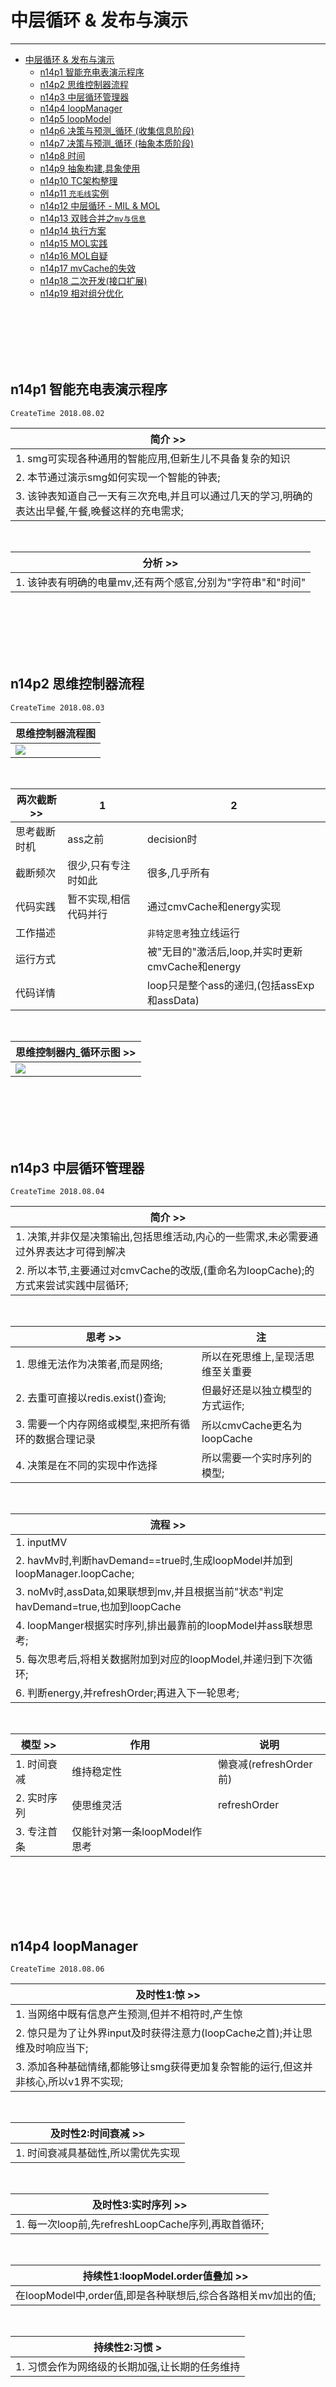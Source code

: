 # 中层循环 & 发布与演示

***

<!-- TOC depthFrom:1 depthTo:6 withLinks:1 updateOnSave:1 orderedList:0 -->

- [中层循环 & 发布与演示](#中层循环-发布与演示)
	- [n14p1 智能充电表演示程序](#n14p1-智能充电表演示程序)
	- [n14p2 思维控制器流程](#n14p2-思维控制器流程)
	- [n14p3 中层循环管理器](#n14p3-中层循环管理器)
	- [n14p4 loopManager](#n14p4-loopmanager)
	- [n14p5 loopModel](#n14p5-loopmodel)
	- [n14p6 决策与预测_循环 (收集信息阶段)](#n14p6-决策与预测循环-收集信息阶段)
	- [n14p7 决策与预测_循环 (抽象本质阶段)](#n14p7-决策与预测循环-抽象本质阶段)
	- [n14p8 时间](#n14p8-时间)
	- [n14p9 抽象构建,具象使用](#n14p9-抽象构建具象使用)
	- [n14p10 TC架构整理](#n14p10-tc架构整理)
	- [n14p11 `充毛线`实例](#n14p11-充毛线实例)
	- [n14p12 中层循环 - MIL & MOL](#n14p12-中层循环-mil-mol)
	- [n14p13 双贱合并之`mv与信息`](#n14p13-双贱合并之mv与信息)
	- [n14p14 执行方案](#n14p14-执行方案)
	- [n14p15 MOL实践](#n14p15-mol实践)
	- [n14p16 MOL自疑](#n14p16-mol自疑)
	- [n14p17 mvCache的失效](#n14p17-mvcache的失效)
	- [n14p18 二次开发(接口扩展)](#n14p18-二次开发接口扩展)
	- [n14p19 相对组分优化](#n14p19-相对组分优化)

<!-- /TOC -->

<br><br><br><br><br>



## n14p1 智能充电表演示程序
`CreateTime 2018.08.02`

| 简介 >> |
| --- |
| 1. smg可实现各种通用的智能应用,但新生儿不具备复杂的知识 |
| 2. 本节通过演示smg如何实现一个智能的钟表; |
| 3. 该钟表知道自己一天有三次充电,并且可以通过几天的学习,明确的表达出早餐,午餐,晚餐这样的充电需求; |

<br>

| 分析 >> |
| --- |
| 1. 该钟表有明确的电量mv,还有两个感官,分别为"字符串"和"时间" |



<br><br><br><br><br>



## n14p2 思维控制器流程
`CreateTime 2018.08.03`

| 思维控制器流程图 |
| --- |
| ![](assets/58_思维控制器流程图.png) |

<br>

| 两次截断 >> | 1 | 2 |
| --- | --- | --- |
| 思考截断时机 | ass之前 | decision时 |
| 截断频次 | 很少,只有专注时如此 | 很多,几乎所有 |
| 代码实践 | 暂不实现,相信代码并行 | 通过cmvCache和energy实现 |
| 工作描述 |  | `非特定思考`独立线运行 |
| 运行方式 |  | 被"无目的"激活后,loop,并实时更新cmvCache和energy |
| 代码详情 |  | loop只是整个ass的递归,(包括assExp和assData) |

<br>

| 思维控制器内_循环示图 >> |
| --- |
| ![](assets/59_循环.png) |




<br><br><br><br><br>



## n14p3 中层循环管理器
`CreateTime 2018.08.04`

| 简介 >> |
| --- |
| 1. 决策,并非仅是决策输出,包括思维活动,内心的一些需求,未必需要通过外界表达才可得到解决 |
| 2. 所以本节,主要通过对cmvCache的改版,(重命名为loopCache);的方式来尝试实践中层循环; |

<br>

| 思考 >> | 注 |
| --- | --- |
| 1. 思维无法作为决策者,而是网络; | 所以在死思维上,呈现活思维至关重要 |
| 2. 去重可直接以redis.exist()查询; | 但最好还是以独立模型的方式运作; |
| 3. 需要一个内存网络或模型,来把所有循环的数据合理记录 | 所以cmvCache更名为loopCache |
| 4. 决策是在不同的实现中作选择 | 所以需要一个实时序列的模型; |

<br>

| 流程 >> |
| --- |
| 1. inputMV |
| 2. havMv时,判断havDemand==true时,生成loopModel并加到loopManager.loopCache; |
| 3. noMv时,assData,如果联想到mv,并且根据当前"状态"判定havDemand=true,也加到loopCache |
| 4. loopManger根据实时序列,排出最靠前的loopModel并ass联想思考; |
| 5. 每次思考后,将相关数据附加到对应的loopModel,并递归到下次循环; |
| 6. 判断energy,并refreshOrder;再进入下一轮思考; |

<br>

| 模型 >> | 作用 | 说明 |
| --- | --- | --- |
| 1. 时间衰减 | 维持稳定性 | 懒衰减(refreshOrder前) |
| 2. 实时序列 | 使思维灵活 | refreshOrder |
| 3. 专注首条 | 仅能针对第一条loopModel作思考 |  |



<br><br><br><br><br>



## n14p4 loopManager
`CreateTime 2018.08.06`

| 及时性1:惊 >> |
| --- |
| 1. 当网络中既有信息产生预测,但并不相符时,产生惊 |
| 2. 惊只是为了让外界input及时获得注意力(loopCache之首);并让思维及时响应当下; |
| 3. 添加各种基础情绪,都能够让smg获得更加复杂智能的运行,但这并非核心,所以v1界不实现; |

<br>

| 及时性2:时间衰减 >> |
| --- |
| 1. 时间衰减具基础性,所以需优先实现 |

<br>

| 及时性3:实时序列 >> |
| --- |
| 1. 每一次loop前,先refreshLoopCache序列,再取首循环; |

<br>

| 持续性1:loopModel.order值叠加 >> |
| --- |
| 在loopModel中,order值,即是各种联想后,综合各路相关mv加出的值; |

<br>

| 持续性2:习惯 > |
| --- |
| 1. 习惯会作为网络级的长期加强,让长期的任务维持 |


<br><br><br><br><br>

## n14p5 loopModel
`CreateTime 2018.08.06`

| 简介 >> |
| --- |
| 1. 本节通过分析loopModel,来思考思维循环中,这次的重构到底如何进行? |

<br>

| 分析 >> |
| --- |
| 1. 人类并非最正确选择,甚至经常选错; |
| 2. 一个loopModel(demand)并非固定对应x个决策; |
| 3. 决策只是在回顾与预测; |
| 4. 决策再变化,demand不变; |
| 5. 人类在更高且长远的价值需求上,坚持与放弃 |

<br>

| 结果 >> |
| --- |
| 1. 决策是特别依赖网络(经验常识等),且灵活的; |
| 2. 决策与loopModel有明确的界线分隔; |

<br>

| 原则 >> |
| --- |
| 1. loopModel只能通过mv与net交互; |

<br>

| 代码 >> |
| --- |
| 1.  |


<br><br><br><br><br>

## n14p6 决策与预测_循环 (收集信息阶段)
`CreateTime 2018.08.07`

| 前言 >> |
| --- |
| 1. 注:每一次输出,只是决策与预测上的一环;并不意味着结束; |
| 2. 决策与loopManager的交互,(当决策开始执行时,demand即挂起) |

| 两种解决 >> |
| --- |
| 1. 现实解决是一触即发的;(直接销毁被解决的loopModel) |
| 2. 但预测解决只是`挂起状态`; |

<br>

| 挂起状态(废弃) >> |
| --- |
| 1. 决策输出预测解决时,loopModel进入挂起状态，(挂起一段时长) |
| 2. 再由信息变化，比对折射回状态变化。(input与预测进行比对) |
| 3. 如果以cmvNode来比对，那么需要加入时间考虑。 |
| 4. `挂起一段时长`内,不会有心急等情绪; |

<br>

| 时间管理 >> |
| --- |
| 1. 时间衰减 |
| 2. 空档期,执行其它任务(预测挂起时) |
| 3. 长期目标很难制定,但一旦制定就写在net中; (存疑)(注:长期目标规划,暂不考虑实现) |


<br><br><br><br><br>


## n14p7 决策与预测_循环 (抽象本质阶段)
`CreateTime 2018.08.07`

| 简介 >> |
| --- |
| 1. 本节重点思考,在决策与预测中,哪些是重要的,关乎智能内核的,并将其列出; |
| 2. 在mv到思维再到循环决策的过程,这部分,最难的点在于决策需要应对复杂的世界; |

<br>

| 思考 >> |  |
| --- | --- |
| Q1 | 以上哪些是本质核心的?与智能内核息息相关,不可或缺的? |
| A1 |  |

<br>



















| ![](assets/59_循环.png) |
| --- |

| 为了应对现实世界的复杂 >> |
| --- |
| 1. 决策阶段仅通过mv影响loopModel |
| 2. 目前同一loopModel同时仅支持一条决策,今后再加;(有一个平衡点,1-3条左右) |
| 3. 决策的执行需要稳定设计 |
| 4. 决策的稳定性体现在为检索限定了方向(索引) |
| 5. 没有挂起状态; |

<br>

| loopManager模型示图 >> |
| --- |
| ![](assets/60_loopManager模型.png) |
| 1. 如果目前仅支持`首个loopModel`执行,且仅`同时一条决策`; |
| 2. 那么 |
| 3. 每个loopModel是有进度的,哪些进度是定死的模板,哪些进度是活跃的,依赖网络的? |

<br>

| 4层4要素 >> |  |
| --- | --- |
| 1. energy | 决定了思维的活力 |
|  | 当决策执行中时;energy可短期使思维处于 (静默状态) |
| 2. order | 决定谁排首位 |
| 2. decision_log | log界定了ass的方向,也从ass状态转向`执行`状态; |
|  | loopModel的一个指针数组; |
| 3. time | 决策希望得到mv变化反馈,此处差一个时间,时序应该有一个时间信息; |
|  | 临时采用全部1秒制; |

<br>

| 明日计划 >> | status |
| --- | --- |
| 1. 时间制定,(1念或1秒);从input到前因时序列开始,标记时间; |  |
| 2. 重构decision_log到loopModel; |  |
| 3. 静默状态 |  |


<br><br><br><br><br>


## n14p8 时间
`CreateTime 2018.08.10`

| 简介 >> |
| --- |
| 1. smg中时序过去仅是有序的序列,但在中层循环的设计中,发现时间必不在少 |
| 2. 本节重点思考时间,与时间如何呈现与作用在smg系统之中... |

<br>

| 时间与AI |  |
| --- | --- |
| 1. 时间的模糊性 | 模糊匹配:时间3和4可以判断相等 |
| 2. 时间的可计算 | 时间是参与到先天运算中的 |
| 3. 时间在时序中 | 时间信息是存储在时序中的,并且就算是抽象,时间也不会被丢失 |
| 4. 时间在网络中 | 时间跟着mv模型,整个的存在网络中,无处不在; |


<br><br><br><br><br>


## n14p9 抽象构建,具象使用
`CreateTime 2018.08.13`

| 简介 >> |
| --- |
| 1. 决策仅仅是执行`网络mv模型`,但似乎每一处细节都尽可能的被考虑到;(也有遗陋) |
| 2. 对整个`解决过程`进行可行性判断等思考; |
| 3. 决策最先联想到的解决方案往往是抽象的,而每一步要切实执行的却是具象的; |
| 4. 本节重点思考`决策`中如何进行`具象联想`,并`具象执行`; |

<br>

| 正文 >> |
| --- |
| ![](assets/61_决策执行mv模型.png) |
| 1. 例如:`饥饿`->`吃食物`->`吃牛排`->`牛排店`->`太贵`->`超市`->`自己做`; |
| 2. 决策时,联想方向总是具象的; |
| 3. 抽象构建,具象使用 |



<br><br><br><br><br>


## n14p10 TC架构整理
`CreateTime 2018.08.14`


| TC架构图 >> |
| --- |
| ![](assets/62_ThinkingControl架构图.png) |
| 1. 在V1版,从tryOut到dataOut的一些设计都未作深入设计; |
| 2. 本节重点是dataOut_AssConData部分,这部分表示着思维out部分的复杂度 |
| 3. dataOut_AssConData是`中层输出循环`的核心执行部分; |
| 4. dataIn_AssData部分,是`中层输入循环`的核心执行部分; |
| 5. dataOut_AssConData是预测与创造力的实现部分; |

<br>

| 代码 >> |  |
| --- | --- |
| 1 | dataIn_AssData可以产生abs;`条件:必须是两个cmvModel间的类比` `v1暂不实现` |
| 2 | dataOut_AssConData可以影响到LoopModel.order并实时刷新Demand序列; `v1暂不实现` |
| 3 | dataIn_AssData可以递归自己;`条件:energy>0` |
|  | dataIn_AssData在本版本中,仅作findDemand用; |
| 4 | dataOut_AssConData可以递归自己;`条件energy>0` |
|  | dataOut_AssConData在本版本中,仅作分析具象信息 `如匹配早午晚餐` |




<br><br><br><br><br>


## n14p11 `充毛线`实例
`CreateTime 2018.08.15`

| 简介 >> |
| --- |
| 1. 目前smg的整个内核已经开发完成,但在实例上无法体现出太复杂的智能; |
| 2. 思维的循环,需要更加复杂的网络情况,无意外的简单情况,是无法体现出smg思维循环的作用的; |
| 3. 所以本节,主要通过比充电更加复杂一些的实例,来体现出smg在dataOut时的思维循环; |

<br>

| 实例说明 >> |
| --- |
| 1. 以简单的信息输入,让smg先学会eat表示请求充电; |
| 2. 信息输入变异,输给smg`充毛线`,来表示一些预期外的情况; |
| 3. smg应当可以考虑到`充`不一定表示能充上电,也可能表示充不上; |
| 4. 更加具象的`充电`两个字,更加明确的表示`充电`需求的解决; |

<br>

| 实例注 >> |
| --- |
| 1. smg可以在此例中,明确的知道`充电`和`充毛线`是相反的意思; |
| 2. smg可以在此例中,以思维循环的方式,推理`充`未必表达出正确需求,而`充电`可以; |

<br>

| 分析 >> |
| --- |
| 1. 输入`充毛线`无法直接联想到`充+`并类比; |
| 2. 除非循环ass;smg才可能去理解`充0` |
| 3. 而原本是`充+`,现改为`充0`是否意味着,`充`同时指向两个cmv结果; |

<br>

| 明日计划 >> |
| --- |
| 1. 抽象cmv-和cmv+为cmv0 (不必,充+和充-单独作用于loopModel.order;) |
| 2. 通过对eat,eattrue,eatfalse的实例,让smg明白eat的意义是确定的,而eattrue才是解决充电问题的最确切表达; |



<br><br><br><br><br>


## n14p12 中层循环 - MIL & MOL
`CreateTime 2018.08.16`

| 双向性 >> |
| --- |
| 中入循环`miloop`. 类比输出,构建抽象到网络 |
| 中出循环`moloop`. 类比决策,执行具象到现实 |

<br>

| mil >> |
| --- |
| 1. 类比cmvModel; |

<br>

| mol >> | 特征 |
| --- | --- |
| 1 | **更合理的具象被执行** |
| 2 | **难点在于用网络知识体系评定可行性** |
|  | 例如:回家,跨进门是最简单的,但你不在门口,可行性为0; |
|  | 但如果有了空间传送技术,在门口安一个传送门,则又变得可行; |
| 3 | **从mv目标转换成具象目标,(吃饭,回家等)** |
|  | 例如:具象的具象: |
|  | 吃饭 -> `1. 吃什么; 2. 去哪吃; 3. 吃多少;` |
| 4 | **具象越来越繁多,如何保证评定可行性?** |

<br>

| MOL分析 >> |
| --- |
| 1. 整个决策过程，参与运算的是mv，影响运行结果的却是信息。 |
| 2. 如何将数十条数百条信息,与其相关的数百条mv进行融合,并最终评定出可行性? |
| 3. mv是否可以全权代表`信息的意义`进行运算影响决策? |




<br><br><br><br><br>


## n14p13 双贱合并之`mv与信息`
`CreateTime 2018.08.22`

| 简介 >> |
| --- |
| smg中存在着很多双贱合并的情况: |
| 其中mv与信息,分别表示了感性与理性的思维方式; |

<br>

| smg的双贱合并 >> |
| --- |
| 1. mv-与mv+ |
| 2. mv与信息 |
| 3. 网络与思维 |
| 4. MIL与MOL |
| 5. input与output |
| 6. 抽象与具象 |
| 7. smg与现实 |
| 注:所有的双贱合并都是`一阴与一阳`,`一静与一动`,`一收与一放` |

<br>

| 在中层循环中,mv与信息是如何双贱合并的 >> |
| --- |
| 1. 在中层循环中,是数据决定了下一轮循环思维想什么, |
| 2. 但数据仅能通过mv来决定, |
| 3. 下一轮不仅是想下一个解决方案singleMvPort;也有可能在当前port解决方案上,进行二次思考; |
| 4. 无论是思考的方向,还是思考的能量,还是思考的目标,都是以mv为准的; |
| 5. 而mv的一切关联,又是以数据为规律进行关联的; |
| 注:像mv决定方向,信息决定关联,mv决定结果,信息决定前因时序,等等描述,见此前node;此处不再嗷述 |
| 注:因为现实的不可运算性,mv让现实可运算,信息关联让运算不脱离现实, |
| 注:信息运算是异步组网的,mv运算组网但思维中实时的; |


<br><br><br><br><br>


## n14p14 执行方案
`CreateTime 2018.08.24`

| 简介 >> |  |
| --- | --- |
| 1. 本节要点 | expModelscore>0时,分析具象方向的outLog的可行性,然后再输出; |
| 2. 白话解释 | 在选定解决方案后,接下来选执行方案,即结合当前的情况状态信息,预演预测接下来要作的事,然后一一进行联想,避免smg做傻事,同时可体现和增强出smg的逻辑思考能力;(是smg逻辑思考的开端) |


<br>

| 正文 >> |  |
| --- | --- |
| 1. 可行性判定 | 判定可行性时,outLog节点优先级更高; |

<br>

| 伪代码 >> |  |
| --- | --- |
| 1 | mv-时,根据横向找foOrder来找outLog |
| 2 | 或mv-时,根据纵向找conMvNode来找它的foOrder中的outLog; |
| 3 | 给找到的outLog来评定可行性; |
| 4 | 如果找不到,就把最absNode.foOrder.outArr去tryOut(); |
| 5 | 如果找到,且具有非常好的可执行性, |
| 6 | 此方法可能对应1个expModel;并对每个con方向的outLog进行综合评分score,并将最佳的outArr和score传出去; |

<br>

| 代码 >> |  |
| --- | --- |
| 1 | 在assConData()方法中,对执行方案进行综合的具象联想和预测,并综合评出score |

<br>

| 质疑 >> |  |
| --- | --- |
| 1. 情景信息 | 思考情景信息的必要性 |
| 2. cmv基本模型 | mvModel可以改进,例如无法表示`A做才有饭的因果`和`eat导致+也有-但大多是+` |
|  | 即,mvModel没那么灵活,模型太固化了; |


<br><br><br><br><br>


## n14p15 MOL实践
`CreateTime 2018.08.30`

| ![](assets/63_MOL.png) |
| --- |
| > 注1: 本图为MOL循环示图; |
| > 注2: 其循环方向与MIL相反; |
| > 注3: MOL的目的是思考到更好的解决方法;(受经验面,思维方式,思维活跃度,mv兴趣度等等影响) |
| 1. mvModel表示当前cmv需求; |
| 2. expModel表示当前解决方案; |
| 3. forder表示当前解决方案仅有一次具象执行方案; |
| 4. absNode表示当前解决方案为抽象节点; |
| 5. con1,con2表示当前abs方案的具象执行方案; |
| 6. tc表示net数据传给thinkControl |
| 7. tc对执行方案进行评价,并决定out或再想想 |
| 8. out后,将outLog附带mvX信息存到shortCache; |
| 9. loop时,再次递归到步骤1; |

<br>

| QA >> |  |
| --- | --- |
| 1 | 如何从数百种执行方案(assConNode)中,找到最合适的进行评价score; |
|  | > 第四序列为辅,tc结合当前情景状态干扰Net检索为主; |
| 2 | 三种输出方式(反射,激活,经验)的演化过程;(强化学习过程) |
|  | > `1. forder.findOutLog()`  `2. 从上至下absNode.激活输出();`   `3. outLog加上mvX标记;` `4. 现实反馈强化执行方案;` |

<br>

| 三种输出方式 >> |
| --- |
| 1. 反射输出 : reflexOut |
| 2. 激活输出 : absNode信息无conPorts方向的outPointer信息时,将absNode的宏信息尝试输出; |
| 3. 经验输出 : expOut指在absNode或conPort方向有outPointer信息; |



<br><br><br><br><br>


## n14p16 MOL自疑
`CreateTime 2018.09.06`

> ##### 前言 >>
> 1. 很多人针对思考问题,会说:反思,预测等等;但这些都太表面了,可以说是个人就能总结这几个;但这些真的是对的吗?所有的行为都有反思吗?所有的行动都有预测吗?显然不够深入本质的想法,都是不够严谨且漏洞百出的;
>
> 2. 那么再深入本质,真正最简的设计到底是怎样的呢?这些最简,又如何保证了,有时有反思,有时有三思,有时有冲动,有时有各种各样的决策方式思维方式;
>
> 3. 哪些是每个人的思维都固定的死的东西?哪些是变化的?哪些又是死的?死与活如何相辅相成,宏微如何一体;

| 简介 >> |
| --- |
| 1. 宏微一体 |
| 2. 死的关键点,活的循环 |
| 3. 中层循环->具象 & 输出 |

| 目前架构 >> |
| --- |
| ![](assets/63_MOL.png) |

| 本节示图 >> |
| --- |
| ![](assets/64_MOL自疑.png) |
| 比如,人类饿了,会想到去冰箱取吃的;这个例子中:你的整个思维过程是怎样的,有几个关键点;如图; |
| 1. 红色的四个点是关键点, |
| 2. 目标是从左右串到右边; |
| 3. 黄色是人类大脑的完美的连续结构化方式; |
| 4. 绿色是smg要实现的方式; |
| 问题是:"如何在这个需求下,实现宏观一体性"; |

| 怀疑 >> |
| --- |
| 1. 这种自信心不足,不够本质,我怀疑85%正确率,我需要找到更加佐证的,例如与其它更核心的理论有必然的关系;或者与人类某些行为或思维有些非常相似的地方; |
| 2. 循环是对的,具象化思维也是对的,mv的需求到联想经验,也是对的,评价mv到思维控制器,这个其实是很死的代码,算是微观层面;而最终影响到决策和行为,算是宏观层面;;;这么说起来,又好像整个图是对的,但我觉得肯定有错误的,我没想明白的,因为这图,不像最简设计;我要的是最简; |

| 目前做法 >> |  |
| --- | --- |
| 1. 四点 | smg目前的四个关键点是: |
|  | 1. 联想mv经验 |
|  | 2. 联想抽象到具象解决方案, |
|  | 3. 综合评价, |
|  | 4. 尝试输出; |
| 2. 双线 | 而有着双线在串这四个关键点,不是单线串;双线分别是: |
|  | 1. "抽象方向(无经历,有经验(有明确的网络指引);" |
|  | 2. "具象方向(有解决经历)"; |

| 四点 >> |
| --- |
| 1. 联想cmv |
| 2. mv到数据层的转化 |
| 3. 对数据层的思考 |
| 4. 输出 |

```java
//MARK:===============================================================
//MARK:                     < dataOut (回归具象之旅) >
//MARK:
//MARK: 说明: 在smg内核的决策中,smg经历了5个关键节点;
//MARK:     1. mv需求(input或其它状态触发)
//MARK:     2. mv经验查找(从网络索引找)
//MARK:     3. 经验模型(从网络关联找)
//MARK:     4. 执行方案(从网络具体经历单位找(时序等))
//MARK:     5. 正式输出(这里会用到小脑,helix未实现小脑网络);
//MARK: 总结: 这整个过程算是smg的具象之旅,也是output循环的几个关键节点
//MARK:===============================================================
```

<br><br><br><br><br>


## n14p17 mvCache的失效
`CreateTime 2018.09.18`

| 前言 >> |  |
| --- | --- |
| 例如: | A去买菜,B说请馆子,A放弃买菜 |
| 例如: | A要买菜,B说请馆子,A没反应过来,继续买菜 |
|  | 以上例子,说明以mv遍历当前所有行为是不可能的,而直接以mv的方式单纯进行行为的召回也是不严谨的 |
|  | mv可以直接改变当前需求,但当前需求也许已经分解或者具化,具化后,有了新的分解mv; |
|  | 所以就有了上例,A在被请馆子后,依然要完成买菜的任务,因为他一下子没反应过来;(未加思考到的区域) |

| 两类 >> |  |
| --- | --- |
| 1 | 直接mv对应的,进行失效处理 |
| 2 | 间接mv对应的,逻辑想到则失效,未想到则继续保持 |



<br><br><br><br><br>


## n14p18 二次开发(接口扩展)
`CreateTime 2018.09.21`

|  |  |  |
| --- | --- | --- |
| 1 | getTargetTypeWithAlgsType | 增加mv方向判断 |
| 2 |  |  |


<br><br><br><br><br>


## n14p19 相对组分优化
`CreateTime 2018.09.29`

| 简介 >> |
| --- |
| 组分索引,的组指针,可否在类比时展开再类比? |
| 组分的相对性,没有体现在索引中 > 即组的组; |



| BUG | DESC | STATUS |
| --- | --- | --- |
| 1 | mv的direction索引,索引不到absNode上...老是索引到foNode上 | T |
| 2 | mv的direction中,filter取反了;应该是从小到大排序; | T |
| 3 | 测试outLog的入cmvModel流程,并测试assExpOut找到相关经验,用以决策输出; | T |
| 4 | 当dataIn一个cmv时,将mvCache中失效的,去掉; | T |
| 5 | 警告!!! bug:在第二序列的ports中发现了两次port目标___pointerId为:x,,序列重复bug |  |
| 6 | 多次outLog在foOrderNode中,无法完成抽象; |  |
|  | 导致的后果:不抽象强度序列无法排到前面 |  |
|  | 原因及解决:sames只根据mv联想,而未根据value联想 |  |


| TODO | TASK | STATUS |
| --- | --- | --- |
| 1 | 考虑删掉,cmvModel;直接类似abs这种,互相指向...(更简单) |  |
| 2 | 测试 : 逻辑思维; |  |
| 3 | 考虑将输入索引和输出索引合并 |  |
| 4 | inputLoop或在dataOut时,也应有构建网络的操作; |  |









<br><br><br><br><br><br><br><br><br><br><br>
